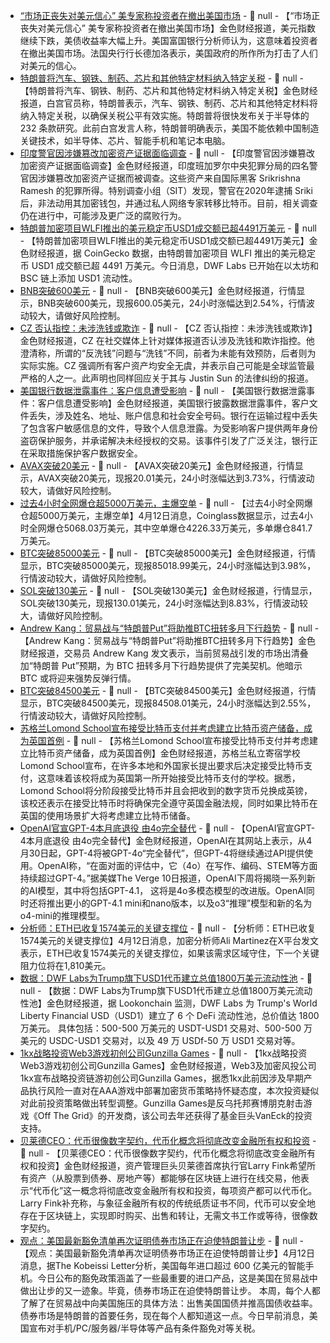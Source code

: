 - [“市场正丧失对美元信心” 美专家称投资者在撤出美国市场]() - 📰 null - 【“市场正丧失对美元信心” 美专家称投资者在撤出美国市场】金色财经报道，美元指数继续下跌，美债收益率大幅上升。美国富国银行分析师认为，这意味着投资者在撤出美国市场。法国央行行长德加洛表示，美国政府的所作所为打击了人们对美元的信心。
- [特朗普将汽车、钢铁、制药、芯片和其他特定材料纳入特定关税](https://x.com/DeItaone/status/1911094518096572474) - 📰 null - 【特朗普将汽车、钢铁、制药、芯片和其他特定材料纳入特定关税】金色财经报道，白宫官员称，特朗普表示，汽车、钢铁、制药、芯片和其他特定材料将纳入特定关税，以确保关税公平有效实施。特朗普将很快发布关于半导体的 232 条款研究。此前白宫发言人称，特朗普明确表示，美国不能依赖中国制造关键技术，如半导体、芯片、智能手机和笔记本电脑。
- [印度警官因涉嫌篡改加密资产证据面临调查](https://www.cryptopolitan.com/indian-police-investigation-digital-assets/) - 📰 null - 【印度警官因涉嫌篡改加密资产证据面临调查】金色财经报道，印度班加罗尔中央犯罪分局的四名警官因涉嫌篡改加密资产证据而被调查。这些资产来自国际黑客 Srikrishna Ramesh 的犯罪所得。特别调查小组（SIT）发现，警官在2020年逮捕 Sriki 后，非法动用其加密钱包，并通过私人网络专家转移比特币。目前，相关调查仍在进行中，可能涉及更广泛的腐败行为。
- [特朗普加密项目WLFI推出的美元稳定币USD1成交额已超4491万美元]() - 📰 null - 【特朗普加密项目WLFI推出的美元稳定币USD1成交额已超4491万美元】金色财经报道，据 CoinGecko 数据，由特朗普加密项目 WLFI 推出的美元稳定币 USD1 成交额已超 4491 万美元。今日消息，DWF Labs 已开始在以太坊和 BSC 链上添加 USD1 流动性。
- [BNB突破600美元]() - 📰 null - 【BNB突破600美元】金色财经报道，行情显示，BNB突破600美元，现报600.05美元，24小时涨幅达到2.54%，行情波动较大，请做好风险控制。
- [CZ 否认指控：未涉洗钱或欺诈](https://x.com/cz_binance/status/1911083260656164908) - 📰 null - 【CZ 否认指控：未涉洗钱或欺诈】金色财经报道，CZ 在社交媒体上针对媒体报道否认涉及洗钱和欺诈指控。他澄清称，所谓的“反洗钱”问题与“洗钱”不同，前者为未能有效预防，后者则为实际实施。CZ 强调所有客户资产均安全无虞，并表示自己可能是全球监管最严格的人之一。此声明也同样回应关于其与 Justin Sun 的法律纠纷的报道。
- [美国银行数据泄露事件：客户信息遭受影响](https://dailyhodl.com/2025/04/12/bank-of-america-discloses-data-breach-after-customers-documents-disappear-says-names-addresses-account-information-and-social-security-numbers-affected/) - 📰 null - 【美国银行数据泄露事件：客户信息遭受影响】金色财经报道，美国银行披露数据泄露事件，客户文件丢失，涉及姓名、地址、账户信息和社会安全号码。银行在运输过程中丢失了包含客户敏感信息的文件，导致个人信息泄露。为受影响客户提供两年身份盗窃保护服务，并承诺解决未经授权的交易。该事件引发了广泛关注，银行正在采取措施保护客户数据安全。
- [AVAX突破20美元]() - 📰 null - 【AVAX突破20美元】金色财经报道，行情显示，AVAX突破20美元，现报20.01美元，24小时涨幅达到3.73%，行情波动较大，请做好风险控制。
- [过去4小时全网爆仓超5000万美元，主爆空单]() - 📰 null - 【过去4小时全网爆仓超5000万美元，主爆空单】4月12日消息，Coinglass数据显示，过去4小时全网爆仓5068.03万美元，其中空单爆仓4226.33万美元，多单爆仓841.7万美元。
- [BTC突破85000美元]() - 📰 null - 【BTC突破85000美元】金色财经报道，行情显示，BTC突破85000美元，现报85018.99美元，24小时涨幅达到3.98%，行情波动较大，请做好风险控制。
- [SOL突破130美元]() - 📰 null - 【SOL突破130美元】金色财经报道，行情显示，SOL突破130美元，现报130.01美元，24小时涨幅达到8.83%，行情波动较大，请做好风险控制。
- [Andrew Kang：贸易战与“特朗普Put”将助推BTC扭转多月下行趋势]() - 📰 null - 【Andrew Kang：贸易战与“特朗普Put”将助推BTC扭转多月下行趋势】金色财经报道，交易员 Andrew Kang 发文表示，当前贸易战引发的市场出清叠加“特朗普 Put”预期，为 BTC 扭转多月下行趋势提供了完美契机。他暗示 BTC 或将迎来强势反弹行情。
- [BTC突破84500美元]() - 📰 null - 【BTC突破84500美元】金色财经报道，行情显示，BTC突破84500美元，现报84508.01美元，24小时涨幅达到2.55%，行情波动较大，请做好风险控制。
- [苏格兰Lomond School宣布接受比特币支付并考虑建立比特币资产储备，成为英国首例](https://decrypt.co/314558/scottish-school-accept-bitcoin-reserve) - 📰 null - 【苏格兰Lomond School宣布接受比特币支付并考虑建立比特币资产储备，成为英国首例】金色财经报道，苏格兰私立寄宿学校Lomond School宣布，在许多本地和外国家长提出要求后决定接受比特币支付，这意味着该校将成为英国第一所开始接受比特币支付的学校。据悉，Lomond School将分阶段接受比特币并且会把收到的数字货币兑换成英镑，该校还表示在接受比特币时将确保完全遵守英国金融法规，同时如果比特币在英国的使用场景扩大将考虑建立比特币储备。
- [OpenAI官宣GPT-4本月底退役 由4o完全替代]() - 📰 null - 【OpenAI官宣GPT-4本月底退役 由4o完全替代】金色财经报道，OpenAI在其网站上表示，从4月30日起，GPT-4将被GPT-4o“完全替代”，但GPT-4将继续通过API提供使用。OpenAI称，“在面对面的评估中，它（4o）在写作、编码、STEM等方面持续超过GPT-4。”据美媒The Verge 10日报道，OpenAI下周将揭晓一系列新的AI模型，其中将包括GPT-4.1， 这将是4o多模态模型的改进版。OpenAI同时还将推出更小的GPT-4.1 mini和nano版本，以及o3“推理”模型和新的名为o4-mini的推理模型。
- [分析师：ETH已收复1574美元的关键支撑位]() - 📰 null - 【分析师：ETH已收复1574美元的关键支撑位】4月12日消息，加密分析师Ali Martinez在X平台发文表示，ETH已收复1574美元的关键支撑位，如果该需求区域守住，下一个关键阻力位将在1,810美元。
- [数据：DWF Labs为Trump旗下USD1代币建立总值1800万美元流动性池]() - 📰 null - 【数据：DWF Labs为Trump旗下USD1代币建立总值1800万美元流动性池】金色财经报道，据 Lookonchain 监测，DWF Labs 为 Trump's World Liberty Financial USD（USD1）建立了 6 个 DeFi 流动性池，总价值达 1800 万美元。 
具体包括：500-500 万美元的 USDT-USD1 交易对、500-500 万美元的 USDC-USD1 交易对，以及 49 万 USDf-50 万 USD1 交易对等。
- [1kx战略投资Web3游戏初创公司Gunzilla Games](https://x.com/pet3rpan_/status/1910334802181681309) - 📰 null - 【1kx战略投资Web3游戏初创公司Gunzilla Games】金色财经报道，Web3及加密风投公司1kx宣布战略投资链游初创公司Gunzilla Games，据悉1kx此前因涉及早期产品执行风险一直对在AAA游戏中部署加密货币策略持怀疑态度，本次投资疑似对此前投资策略做出转型调整。Gunzilla Games是反乌托邦赛博朋克射击游戏《Off The Grid》的开发商，该公司去年还获得了基金巨头VanEck的投资支持。
- [贝莱德CEO：代币很像数字契约，代币化概念将彻底改变金融所有权和投资](https://www.cnbc.com/2025/04/12/tokenization-stock-bond-real-estate-trading-market-coming-blackrock.html) - 📰 null - 【贝莱德CEO：代币很像数字契约，代币化概念将彻底改变金融所有权和投资】金色财经报道，资产管理巨头贝莱德首席执行官Larry Fink希望所有资产（从股票到债券、房地产等）都能够在区块链上进行在线交易，他表示“代币化”这一概念将彻底改变金融所有权和投资，每项资产都可以代币化。Larry Fink补充称，与象征金融所有权的传统纸质证书不同，代币可以安全地存在于区块链上，实现即时购买、出售和转让，无需文书工作或等待，很像数字契约。
- [观点：美国最新豁免清单再次证明债券市场正在迫使特朗普让步]() - 📰 null - 【观点：美国最新豁免清单再次证明债券市场正在迫使特朗普让步】4月12日消息，据The Kobeissi Letter分析，美国每年进口超过 600 亿美元的智能手机。今日公布的豁免政策涵盖了一些最重要的进口产品，这是美国在贸易战中做出让步的又一迹象。毕竟，债券市场正在迫使特朗普让步。 
本周，每个人都了解了在贸易战中向美国施压的具体方法：出售美国国债并推高国债收益率。债券市场是特朗普的首要任务，现在每个人都知道这一点。今日早前消息，美国宣布对手机/PC/服务器/半导体等产品有条件豁免对等关税。
